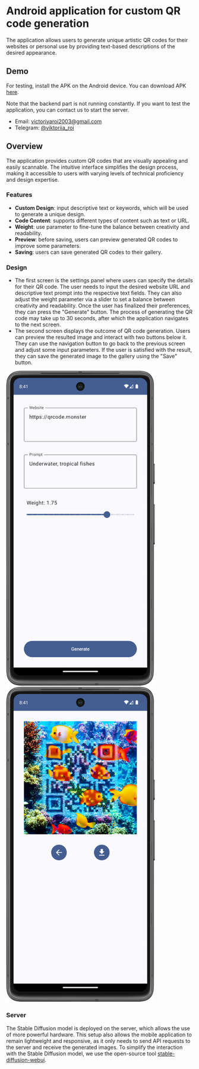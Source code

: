 # Android application for custom QR code generation

The application allows users to generate unique artistic QR codes for their websites or personal use by providing text-based descriptions of the desired appearance. 

## Demo
For testing, install the APK on the Android device. You can download APK [here](https://github.com/ViktoriiaRoi/AiQrCode/releases/latest).

Note that the backend part is not running constantly. If you want to test the application, you can contact us to start the server.
- Email: victoriyaroi2003@gmail.com
- Telegram: [@viktoriia_roi](t.me/viktoriia_roi)

## Overview
The application provides custom QR codes that are visually appealing and easily scannable. The intuitive interface simplifies the design process, making it accessible to users with varying levels of technical proficiency and design expertise.

### Features
- **Custom Design**: input descriptive text or keywords, which will be used to generate a unique design.
- **Code Content**: supports different types of content such as text or URL.
- **Weight**: use parameter to fine-tune the balance between creativity and readability.
- **Preview**: before saving, users can preview generated QR codes to improve some parameters.
- **Saving**: users can save generated QR codes to their gallery.
### Design
- The first screen is the settings panel where users can specify the details for their QR code. The user needs to input the desired website URL and descriptive text prompt into the respective text fields. They can also adjust the weight parameter via a slider to set a balance between creativity and readability. Once the user has finalized their preferences, they can press the "Generate" button. The process of generating the QR code may take up to 30 seconds, after which the application navigates to the next screen.
- The second screen displays the outcome of QR code generation. Users can preview the resulted image and interact with two buttons below it. They can use the navigation button to go back to the previous screen and adjust some input parameters. If the user is satisfied with the result, they can save the generated image to the gallery using the "Save" button.

<img src="img/device1.png" width="400"/> <img src="img/device2.png" width="400"/>

### Server
The Stable Diffusion model is deployed on the server, which allows the use of more powerful hardware. This setup also allows the mobile application to remain lightweight and responsive, as it only needs to send API requests to the server and receive the generated images. To simplify the interaction with the Stable Diffusion model, we use the open-source tool [stable-diffusion-webui](https://github.com/AUTOMATIC1111/stable-diffusion-webui).
